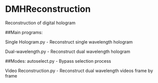 # DMHReconstruction
Reconstruction of digital hologram

##Main programs:

Single Hologram.py - Reconstruct single wavelength hologram

Dual-wavelength.py - Reconstruct dual wavelength hologram

##Modes:
autoselect.py - Bypass selection process

Video Reconstruction.py - Reconstruct dual wavelength videos frame by frame
